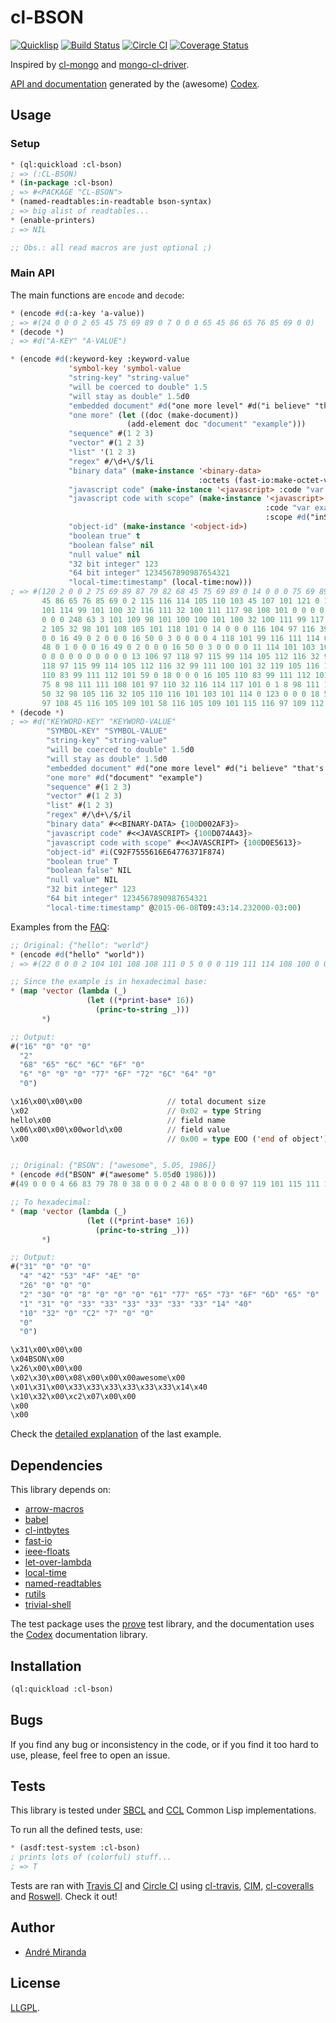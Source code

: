 # cl-BSON
[![Quicklisp](http://quickdocs.org/badge/cl-BSON.svg)](http://quickdocs.org/cl-BSON/)
[![Build Status](https://travis-ci.org/EuAndreh/cl-BSON.svg?branch=master)](https://travis-ci.org/EuAndreh/cl-BSON)
[![Circle CI](https://circleci.com/gh/EuAndreh/cl-BSON.svg?style=svg)](https://circleci.com/gh/EuAndreh/cl-BSON/)
[![Coverage Status](https://coveralls.io/repos/EuAndreh/cl-bson/badge.svg?branch=master)](https://coveralls.io/r/EuAndreh/cl-bson?branch=master)

Inspired by [cl-mongo](https://github.com/fons/cl-mongo) and [mongo-cl-driver](https://github.com/archimag/mongo-cl-driver/tree/master/bson).

[API and documentation](http://euandre.org/cl-BSON) generated by the (awesome) [Codex](https://github.com/CommonDoc/codex).

## Usage
### Setup
```lisp
* (ql:quickload :cl-bson)
; => (:CL-BSON)
* (in-package :cl-bson)
; => #<PACKAGE "CL-BSON">
* (named-readtables:in-readtable bson-syntax)
; => big alist of readtables...
* (enable-printers)
; => NIL

;; Obs.: all read macros are just optional ;)
```

### Main API
The main functions are `encode` and `decode`:
```lisp
* (encode #d(:a-key 'a-value))
; => #(24 0 0 0 2 65 45 75 69 89 0 7 0 0 0 65 45 86 65 76 85 69 0 0)
* (decode *)
; => #d("A-KEY" "A-VALUE")

* (encode #d(:keyword-key :keyword-value
             'symbol-key 'symbol-value
             "string-key" "string-value"
             "will be coerced to double" 1.5
             "will stay as double" 1.5d0
             "embedded document" #d("one more level" #d("i believe" "that's enough"))
             "one more" (let ((doc (make-document))
                          (add-element doc "document" "example")))
             "sequence" #(1 2 3)
             "vector" #(1 2 3)
             "list" '(1 2 3)
             "regex" #/\d+\/$/li 
             "binary data" (make-instance '<binary-data>
                                          :octets (fast-io:make-octet-vector 10))
             "javascript code" (make-instance '<javascript> :code "var example = 1;")
             "javascript code with scope" (make-instance '<javascript>
                                                         :code "var example = inScope;"
                                                         :scope #d("inScope" 10))
             "object-id" (make-instance '<object-id>)
             "boolean true" t
             "boolean false" nil
             "null value" nil
             "32 bit integer" 123
             "64 bit integer" 1234567890987654321
             "local-time:timestamp" (local-time:now)))
; => #(120 2 0 0 2 75 69 89 87 79 82 68 45 75 69 89 0 14 0 0 0 75 69 89 87 79 82 68 45 86 65 76 85 69 0 2 83 89 77 66 79 76 45 75 69 89 0 13 0 0 0 83 89 77 66 79 76
       45 86 65 76 85 69 0 2 115 116 114 105 110 103 45 107 101 121 0 13 0 0 0 115 116 114 105 110 103 45 118 97 108 117 101 0 1 119 105 108 108 32 98 101 32 99 111
       101 114 99 101 100 32 116 111 32 100 111 117 98 108 101 0 0 0 0 0 0 0 248 63 1 119 105 108 108 32 115 116 97 121 32 97 115 32 100 111 117 98 108 101 0 0 0 0
       0 0 0 248 63 3 101 109 98 101 100 100 101 100 32 100 111 99 117 109 101 110 116 0 55 0 0 0 3 111 110 101 32 109 111 114 101 32 108 101 118 101 108 0 34 0 0 0
       2 105 32 98 101 108 105 101 118 101 0 14 0 0 0 116 104 97 116 39 115 32 101 110 111 117 103 104 0 0 0 4 115 101 113 117 101 110 99 101 0 26 0 0 0 16 48 0 1 0
       0 0 16 49 0 2 0 0 0 16 50 0 3 0 0 0 0 4 118 101 99 116 111 114 0 26 0 0 0 16 48 0 1 0 0 0 16 49 0 2 0 0 0 16 50 0 3 0 0 0 0 4 108 105 115 116 0 26 0 0 0 16
       48 0 1 0 0 0 16 49 0 2 0 0 0 16 50 0 3 0 0 0 0 11 114 101 103 101 120 0 92 100 43 92 47 36 0 105 108 0 5 98 105 110 97 114 121 32 100 97 116 97 0 10 0 0 0 0
       0 0 0 0 0 0 0 0 0 0 13 106 97 118 97 115 99 114 105 112 116 32 99 111 100 101 0 17 0 0 0 118 97 114 32 101 120 97 109 112 108 101 32 61 32 49 59 0 15 106 97
       118 97 115 99 114 105 112 116 32 99 111 100 101 32 119 105 116 104 32 115 99 111 112 101 0 46 0 0 0 0 118 97 114 32 101 120 97 109 112 108 101 32 61 32 105
       110 83 99 111 112 101 59 0 18 0 0 0 16 105 110 83 99 111 112 101 0 10 0 0 0 0 7 111 98 106 101 99 116 45 105 100 0 162 48 122 85 97 110 100 158 125 197 168
       75 8 98 111 111 108 101 97 110 32 116 114 117 101 0 1 8 98 111 111 108 101 97 110 32 102 97 108 115 101 0 0 8 110 117 108 108 32 118 97 108 117 101 0 0 16 51
       50 32 98 105 116 32 105 110 116 101 103 101 114 0 123 0 0 0 18 54 52 32 98 105 116 32 105 110 116 101 103 101 114 0 177 28 108 177 244 16 34 17 9 108 111 99
       97 108 45 116 105 109 101 58 116 105 109 101 115 116 97 109 112 0 87 249 77 229 77 1 0 0 0)
* (decode *)
; => #d("KEYWORD-KEY" "KEYWORD-VALUE"
        "SYMBOL-KEY" "SYMBOL-VALUE"
        "string-key" "string-value"
        "will be coerced to double" 1.5d0
        "will stay as double" 1.5d0
        "embedded document" #d("one more level" #d("i believe" "that's enough"))
        "one more" #d("document" "example")
        "sequence" #(1 2 3)
        "vector" #(1 2 3)
        "list" #(1 2 3)
        "regex" #/\d+\/$/il
        "binary data" #<<BINARY-DATA> {100D002AF3}>
        "javascript code" #<<JAVASCRIPT> {100D074A43}>
        "javascript code with scope" #<<JAVASCRIPT> {100D0E5613}>
        "object-id" #i(C92F7555616E64776371F874)
        "boolean true" T
        "boolean false" NIL
        "null value" NIL
        "32 bit integer" 123
        "64 bit integer" 1234567890987654321
        "local-time:timestamp" @2015-06-08T09:43:14.232000-03:00)
```

Examples from the [FAQ](http://bsonspec.org/faq.html):
```lisp
;; Original: {"hello": "world"}
* (encode #d("hello" "world"))
; => #(22 0 0 0 2 104 101 108 108 111 0 5 0 0 0 119 111 114 108 100 0 0)

;; Since the example is in hexadecimal base:
* (map 'vector (lambda (_)
                 (let ((*print-base* 16))
                   (princ-to-string _)))
       *)

;; Output:
#("16" "0" "0" "0"
  "2"
  "68" "65" "6C" "6C" "6F" "0"
  "6" "0" "0" "0" "77" "6F" "72" "6C" "64" "0"
  "0")

\x16\x00\x00\x00                   // total document size
\x02                               // 0x02 = type String
hello\x00                          // field name
\x06\x00\x00\x00world\x00          // field value
\x00                               // 0x00 = type EOO ('end of object')


;; Original: {"BSON": ["awesome", 5.05, 1986]}
* (encode #d("BSON" #("awesome" 5.05d0 1986)))
#(49 0 0 0 4 66 83 79 78 0 38 0 0 0 2 48 0 8 0 0 0 97 119 101 115 111 109 101 0 1 49 0 51 51 51 51 51 51 20 64 16 50 0 194 7 0 0 0 0)

;; To hexadecimal:
* (map 'vector (lambda (_)
                 (let ((*print-base* 16))
                   (princ-to-string _)))
       *)

;; Output:
#("31" "0" "0" "0"
  "4" "42" "53" "4F" "4E" "0"
  "26" "0" "0" "0"
  "2" "30" "0" "8" "0" "0" "0" "61" "77" "65" "73" "6F" "6D" "65" "0"
  "1" "31" "0" "33" "33" "33" "33" "33" "33" "14" "40"
  "10" "32" "0" "C2" "7" "0" "0"
  "0"
  "0")

\x31\x00\x00\x00
\x04BSON\x00
\x26\x00\x00\x00
\x02\x30\x00\x08\x00\x00\x00awesome\x00
\x01\x31\x00\x33\x33\x33\x33\x33\x33\x14\x40
\x10\x32\x00\xc2\x07\x00\x00
\x00
\x00
```

Check the [detailed explanation](https://groups.google.com/d/msg/bson/8g76R0cb-CQ/DWdjQaS0tMMJ) of the last example.

## Dependencies
This library depends on:
+ [arrow-macros](https://github.com/hipeta/arrow-macros/)
+ [babel](https://common-lisp.net/project/babel/)
+ [cl-intbytes](https://github.com/EuAndreh/cl-intbytes)
+ [fast-io](https://github.com/rpav/fast-io)
+ [ieee-floats](https://github.com/marijnh/ieee-floats)
+ [let-over-lambda](https://github.com/thephoeron/let-over-lambda)
+ [local-time](https://common-lisp.net/project/local-time/)
+ [named-readtables](https://common-lisp.net/project/named-readtables/)
+ [rutils](https://github.com/vseloved/rutils)
+ [trivial-shell](https://github.com/gwkkwg/trivial-shell)

The test package uses the [prove](https://github.com/fukamachi/prove) test library, and the documentation uses the [Codex](https://github.com/CommonDoc/codex) documentation library.

## Installation
```lisp
(ql:quickload :cl-bson)
```

## Bugs
If you find any bug or inconsistency in the code, or if you find it too hard to use, please, feel free to open an issue.

## Tests
This library is tested under [SBCL](http://www.sbcl.org/) and [CCL](http://ccl.clozure.com/) Common Lisp implementations.

To run all the defined tests, use:
```lisp
* (asdf:test-system :cl-bson)
; prints lots of (colorful) stuff...
; => T
```
Tests are ran with [Travis CI](https://travis-ci.org/EuAndreh/cl-BSON) and [Circle CI](https://circleci.com/gh/EuAndreh/cl-BSON) using [cl-travis](https://github.com/luismbo/cl-travis), [CIM](https://github.com/KeenS/CIM), [cl-coveralls](https://github.com/fukamachi/cl-coveralls) and [Roswell](https://github.com/snmsts/roswell). Check it out!

## Author
+ [André Miranda](https://github.com/EuAndreh)

## License
[LLGPL](https://tldrlegal.com/license/lisp-lesser-general-public-license#fulltext). 
